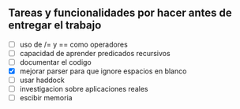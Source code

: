 ## Tareas y funcionalidades por hacer antes de entregar el trabajo
- [ ] uso de /= y == como operadores
- [ ] capacidad de aprender predicados recursivos
- [ ] documentar el codigo
- [x] mejorar parser para que ignore espacios en blanco
- [ ] usar haddock
- [ ] investigacion sobre aplicaciones reales
- [ ] escibir memoria
